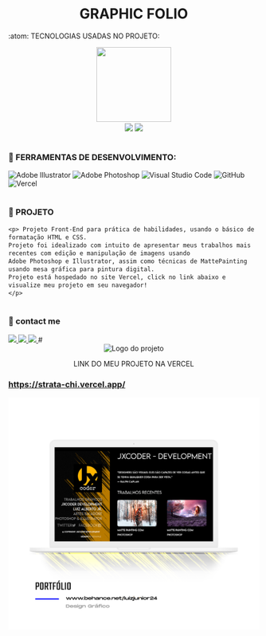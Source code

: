<div align="center">
  <h1 align="center">GRAPHIC FOLIO</h1>
  </div>
  
:atom: TECNOLOGIAS USADAS NO PROJETO:
<div align="center">
<img src="https://github.com/luizjxcoder/X-VELOX_MOTORBIKE/blob/master/cadeirasemfundo.png" width="150" height="150"/> </div>
<div align="center">
<img src="https://img.shields.io/badge/HTML5-E34F26?style=for-the-badge&logo=html5&logoColor=white"> <img src="https://img.shields.io/badge/CSS3-1572B6?style=for-the-badge&logo=css3&logoColor=white"/></div>

#
### :toolbox: FERRAMENTAS DE DESENVOLVIMENTO:
![Adobe Illustrator](https://img.shields.io/badge/adobe%20illustrator-%23FF9A00.svg?style=for-the-badge&logo=adobe%20illustrator&logoColor=white)
![Adobe Photoshop](https://img.shields.io/badge/adobe%20photoshop-%2331A8FF.svg?style=for-the-badge&logo=adobe%20photoshop&logoColor=white)
![Visual Studio Code](https://img.shields.io/badge/Visual%20Studio%20Code-0078d7.svg?style=for-the-badge&logo=visual-studio-code&logoColor=white)
![GitHub](https://img.shields.io/badge/github-%23121011.svg?style=for-the-badge&logo=github&logoColor=white)
![Vercel](https://img.shields.io/badge/vercel-%23000000.svg?style=for-the-badge&logo=vercel&logoColor=white)
#
### :triangular_ruler: PROJETO
```
<p> Projeto Front-End para prática de habilidades, usando o básico de formatação HTML e CSS.
Projeto foi idealizado com intuito de apresentar meus trabalhos mais recentes com edição e manipulação de imagens usando 
Adobe Photoshop e Illustrator, assim como técnicas de MattePainting usando mesa gráfica para pintura digital.
Projeto está hospedado no site Vercel, click no link abaixo e visualize meu projeto em seu navegador!
</p>
```
#
### :email: contact me
<a href="https://contate.me/jxcoder"  alt="WhatsApp" target="_blank">
<img src="https://img.shields.io/badge/WhatsApp-25D366?style=for-the-badge&logo=whatsapp&logoColor=white"/>
</a>
<a href="mailto:jxcoder.dev@gmail.com" alt="Gmail" target="_blank">
<img src="https://img.shields.io/badge/Gmail-D14836?style=for-the-badge&logo=gmail&logoColor=white"/>
</a>
<a href="https://www.instagram.com/luizjangel/"  alt="Instagram" target="_blank">
<img src="https://img.shields.io/badge/Instagram-E4405F?style=for-the-badge&logo=instagram&logoColor=white"/>
</a>
#
<div align="center">
    <img alt="Logo do projeto" src="https://github.com/luizjxcoder/luizjxcoder/blob/main/logo.png">
     <p>LINK DO MEU PROJETO NA VERCEL</p>
</div>

### https://strata-chi.vercel.app/
<img src="https://github.com/luizjxcoder/GRAPHIC_FOLIO/blob/master/images/macbook-pro-clayGraphicFolio.png"/>




